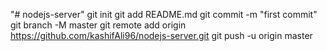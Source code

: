 "# nodejs-server"  git init git add README.md git commit -m "first commit" git branch -M master git remote add origin https://github.com/kashifAli96/nodejs-server.git git push -u origin master
